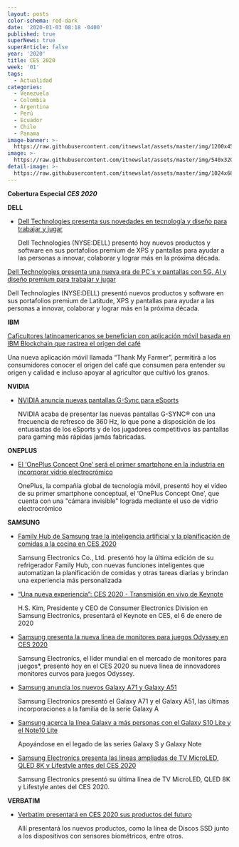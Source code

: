 ```yaml
---
layout: posts
color-schema: red-dark
date: '2020-01-03 08:18 -0400'
published: true
superNews: true
superArticle: false
year: '2020'
title: CES 2020
week: '01'
tags:
  - Actualidad
categories:
  - Venezuela
  - Colombia
  - Argentina
  - Perú
  - Ecuador
  - Chile
  - Panama
image-banner: >-
  https://raw.githubusercontent.com/itnewslat/assets/master/img/1200x450/CESBIG.jpg
image: >-
  https://raw.githubusercontent.com/itnewslat/assets/master/img/540x320/CES2020-p.jpg
detail-image: >-
  https://raw.githubusercontent.com/itnewslat/assets/master/img/1024x680/CES2020-g.jpg
---
```

**Cobertura Especial _CES 2020_**

**DELL**

- [Dell Technologies presenta sus novedades en tecnología y diseño para trabajar y jugar](https://itnews.lat/dell-technologies-presenta-sus-novedades-en-tecnolog-a-y-dise-o-para-trabajar-y-jugar.html)

  Dell Technologies (NYSE:DELL) presentó hoy nuevos productos y software en sus portafolios premium de XPS y pantallas para ayudar a las personas a innovar, colaborar y lograr más en la próxima década.
  
[Dell Technologies presenta una nueva era de PC´s y pantallas con 5G, AI y diseño premium para trabajar y jugar](https://itnews.lat/dell-technologies-presenta-una-nueva-era-de-pc-s-y-pantallas-con-5g-ai-y-dise-o-premium-para-trabajar-y-jugar.html)

  Dell Technologies (NYSE:DELL) presentó nuevos productos y software en sus portafolios premium de Latitude, XPS y pantallas para ayudar a las personas a innovar, colaborar y lograr más en la próxima década. 
  
**IBM**

[Caficultores latinoamericanos se benefician con aplicación móvil basada en IBM Blockchain que rastrea el origen del café](https://itnews.lat/caficultores-latinoamericanos-se-benefician-con-aplicaci-n-m-vil-basada-en-ibm-blockchain-que-rastrea-el-origen-del-caf.html)

  Una nueva aplicación móvil llamada “Thank My Farmer”, permitirá a los consumidores conocer el origen del café que consumen para entender su origen y calidad e incluso apoyar al agricultor que cultivó los granos.
  
**NVIDIA**

- [NVIDIA anuncia nuevas pantallas G-Sync para eSports](https://itnews.lat/nvidia-anuncia-nuevas-pantallas-g-sync-para-esports.html)

  NVIDIA acaba de presentar las nuevas pantallas G-SYNC® con una frecuencia de refresco de 360 Hz, lo que pone a disposición de los entusiastas de los eSports y de los jugadores competitivos las pantallas para gaming más rápidas jamás fabricadas.
  
**ONEPLUS**

- [El ‘OnePlus Concept One’ será el primer smartphone en la industria en incorporar vidrio electrocrómico](https://itnews.lat/el-oneplus-concept-one-ser-el-primer-smartphone-en-la-industria-en-incorporar-vidrio-electrocr-mico.html)

  OnePlus, la compañía global de tecnología móvil, presentó hoy el vídeo de su primer smartphone conceptual, el ‘OnePlus Concept One’, que cuenta con una "cámara invisible" lograda mediante el uso de vidrio electrocrómico

**SAMSUNG**

- [Family Hub de Samsung trae la inteligencia artificial y la planificación de comidas a la cocina en CES 2020](https://itnews.lat/family-hub-de-samsung-trae-la-inteligencia-artificial-y-la-planificaci-n-de-comidas-a-la-cocina-en-ces-2020.html)

  Samsung Electronics Co., Ltd. presentó hoy la última edición de su refrigerador Family Hub, con nuevas funciones inteligentes que automatizan la planificación de comidas y otras tareas diarias y brindan una experiencia más personalizada
  
- [“Una nueva experiencia”: CES 2020 - Transmisión en vivo de Keynote](https://itnews.lat/una-nueva-experiencia-ces-2020-transmisi-n-en-vivo-de-keynote.html)

  H.S. Kim, Presidente y CEO de Consumer Electronics Division en Samsung Electronics, presentará el Keynote en CES, el 6 de enero de 2020
  
- [Samsung presenta la nueva línea de monitores para juegos Odyssey en CES 2020](https://itnews.lat/samsung-presenta-la-nueva-l-nea-de-monitores-para-juegos-odyssey-en-ces-2020.html)

  Samsung Electronics, el líder mundial en el mercado de monitores para juegos*, presentó hoy en el CES 2020 su nueva línea de innovadores monitores curvos para juegos Odyssey.
  	
- [Samsung anuncia los nuevos Galaxy A71 y Galaxy A51](https://itnews.lat/samsung-anuncia-los-nuevos-galaxy-a71-y-galaxy-a51.html)

  Samsung Electronics presentó el Galaxy A71 y el Galaxy A51, las últimas incorporaciones a la familia de la serie Galaxy A

- [Samsung acerca la línea Galaxy a más personas con el Galaxy S10 Lite y el Note10 Lite](https://itnews.lat/samsung-acerca-la-l-nea-galaxy-a-m-s-personas-con-el-galaxy-s10-lite-y-el-note10-lite.html)

  Apoyándose en el legado de las series Galaxy S y Galaxy Note
 
- [Samsung Electronics presenta las líneas ampliadas de TV MicroLED, QLED 8K y Lifestyle antes del CES 2020](https://itnews.lat/samsung-electronics-presenta-las-l-neas-ampliadas-de-tv-microled-qled-8k-y-lifestyle-antes-del-ces-2020.html)

  Samsung Electronics presentó su última línea de TV MicroLED, QLED 8K y Lifestyle antes del CES 2020.
  

**VERBATIM**

- [Verbatim presentará en CES 2020 sus productos del futuro](https://itnews.lat/verbatim-presentar-en-ces-2020-sus-productos-del-futuro.html)

  Allí presentará los nuevos productos, como la línea de Discos SSD junto a los dispositivos con sensores biométricos, entre otros.
